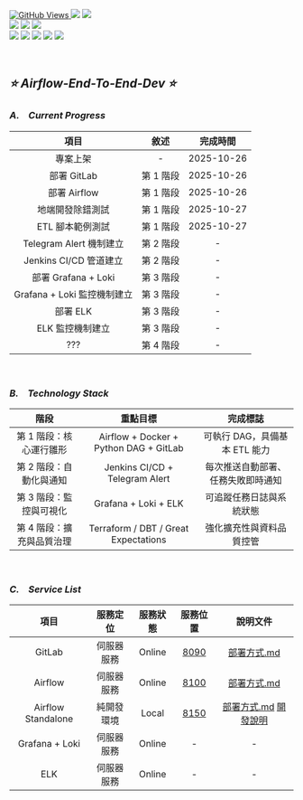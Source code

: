 <a href='https://github.com/Junwu0615/Airflow-End-To-End-Dev'><img alt='GitHub Views' src='https://views.whatilearened.today/views/github/Junwu0615/Airflow-End-To-End-Dev.svg'>
[![](https://img.shields.io/badge/Operating_System-Windows_10-blue.svg?style=plastic)](https://www.microsoft.com/zh-tw/software-download/windows10) 
[![](https://img.shields.io/badge/Project-Apache_Airflow-blue.svg?style=plastic)](https://github.com/Junwu0615/Airflow-End-To-End-Dev) <br>
[![](https://img.shields.io/badge/Technology-Python-yellow.svg?style=plastic)](https://github.com/Junwu0615/Airflow-End-To-End-Dev)
[![](https://img.shields.io/badge/Technology-Airflow-yellow.svg?style=plastic)](https://github.com/Junwu0615/Airflow-End-To-End-Dev)
[![](https://img.shields.io/badge/Technology-Docker-yellow.svg?style=plastic)](https://github.com/Junwu0615/Airflow-End-To-End-Dev) <br>
[![](https://img.shields.io/badge/Technology-GitLab-yellow.svg?style=plastic)](https://github.com/Junwu0615/Airflow-End-To-End-Dev)
[![](https://img.shields.io/badge/Technology-Jenkins-yellow.svg?style=plastic)](https://github.com/Junwu0615/Airflow-End-To-End-Dev)
[![](https://img.shields.io/badge/Technology-Grafana-yellow.svg?style=plastic)](https://github.com/Junwu0615/Airflow-End-To-End-Dev)
[![](https://img.shields.io/badge/Technology-Loki-yellow.svg?style=plastic)](https://github.com/Junwu0615/Airflow-End-To-End-Dev)
[![](https://img.shields.io/badge/Technology-ELK-yellow.svg?style=plastic)](https://github.com/Junwu0615/Airflow-End-To-End-Dev) <br>

<br>

## *⭐ Airflow-End-To-End-Dev ⭐*

### *A.　Current Progress*
|**項目**|**敘述**|**完成時間**|
|:--:|:--:|:--:|
| 專案上架 | - | 2025-10-26 |
| 部署 GitLab | 第 1 階段 | 2025-10-26 |
| 部署 Airflow | 第 1 階段 | 2025-10-26 |
| 地端開發除錯測試 | 第 1 階段 | 2025-10-27 |
| ETL 腳本範例測試 | 第 1 階段 | 2025-10-27 |
| Telegram Alert 機制建立 | 第 2 階段 | - |
| Jenkins CI/CD 管道建立 | 第 2 階段 | - |
| 部署 Grafana + Loki | 第 3 階段 | - |
| Grafana + Loki 監控機制建立 | 第 3 階段 | - |
| 部署 ELK | 第 3 階段 | - |
| ELK 監控機制建立 | 第 3 階段 | - |
| ??? | 第 4 階段 | - |

<br>

### *B.　Technology Stack*
| **階段** | **重點目標** | **完成標誌** |
| :--: | :--: | :--: |
| 第 1 階段：核心運行雛形 | Airflow + Docker + Python DAG + GitLab | 可執行 DAG，具備基本 ETL 能力 |
| 第 2 階段：自動化與通知 | Jenkins CI/CD + Telegram Alert | 每次推送自動部署、任務失敗即時通知 |
| 第 3 階段：監控與可視化 | Grafana + Loki + ELK | 可追蹤任務日誌與系統狀態 |
| 第 4 階段：擴充與品質治理 | Terraform / DBT / Great Expectations | 強化擴充性與資料品質控管 |

<br>

### *C.　Service List*
| **項目** | **服務定位** | **服務狀態** | **服務位置** | **說明文件** |
|:--:|:--:|:--:|:--:|:--:|
| GitLab | 伺服器服務 | Online | [8090](http:127.0.0.1:8090) | [部署方式.md](./GitLab/README.md) |
| Airflow | 伺服器服務 | Online | [8100](http:127.0.0.1:8100) | [部署方式.md](./Airflow/README.md) |
| Airflow Standalone | 純開發環境 | Local | [8150](http:127.0.0.1:8150) | [部署方式.md](./Airflow/Airflow-Standalone/Deploy.md) [開發說明](./Airflow/Airflow-Standalone/Dev.md) |
| Grafana + Loki | 伺服器服務 | Online | - | - |
| ELK | 伺服器服務 | Online | - | - |

<br>

[//]: # (### *D.　Notice*)
[//]: # (- #### *確保已[準備部署 Images & 腳本]&#40;./note/sample_script.md&#41;*)